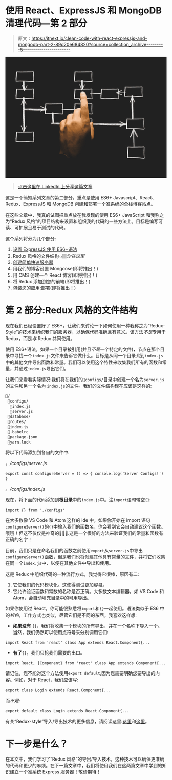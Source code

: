 # 使用 React、ExpressJS 和 MongoDB 清理代码—第 2 部分

> 原文：<https://itnext.io/clean-code-with-react-expressjs-and-mongodb-part-2-89d20e684820?source=collection_archive---------5----------------------->

![](img/188317d984598b0ab1a480cd7db92057.png)

> [点击这里在 LinkedIn 上分享这篇文章](https://www.linkedin.com/cws/share?url=https%3A%2F%2Fitnext.io%2Fclean-code-with-react-expressjs-and-mongodb-part-2–89d20e684820%3Futm_source%3Dmedium_sharelink%26utm_medium%3Dsocial%26utm_campaign%3Dbuffer)

这是一个简短系列文章的第二部分，重点是使用 ES6+ Javascript、React、Redux、ExpressJS 和 MongoDB 创建和部署一个准系统的全栈博客站点。

在这些文章中，我真的试图把重点放在我发现的使用 ES6+ JavaScript 和我称之为“Redux 风格”的项目结构来设置和组织我的代码的一些方法上。目标是编写可读、可扩展且易于测试的代码。

这个系列将分为几个部分:

1.  [设置 ExpressJS 使用 ES6+语法](/clean-code-with-react-expressjs-and-mongodb-part-1-aa6b1a4aef82)
2.  Redux 风格的文件结构👈🏽*你在这里*
3.  [创建简单快速服务器](/clean-code-with-es6-expressjs-reactjs-part-3-2306b1f62c26)
4.  用我们的博客设置 Mongoose(即将推出！)
5.  用 CMS 创建一个 React 博客(即将推出！)
6.  将 Redux 添加到您的前端(即将推出！)
7.  包装您的应用:部署(即将推出！)

# 第 2 部分:Redux 风格的文件结构

现在我们已经设置好了 ES6+，让我们来讨论一下如何使用一种我称之为“Redux-Style”的技术来组织我们的服务器，以确保代码准确且有意义。该方法*不是*专用于 Redux，而是*与* Redux 共同使用。

使用 ES6+语法，如果一个目录被引用(并且*不是*一个特定的文件)，节点在那个目录中寻找一个`index.js`文件来告诉它做什么。目标是从同一个目录*到*到`index.js`中的其他文件导出函数和常量。我们可以使用这个特性来收集我们所有的函数和常量，并通过`index.js`导出它们。

让我们来看看实际情况:我们将在我们的`📂configs/`目录中创建一个名为`server.js`的文件和另一个名为 `index.js`的文件。我们的文件结构现在应该是这样的:

```
📁/
 📂configs/
  📄index.js
  📄server.js
 📂database/
 📂routes/
 📄index.js
 📄.babelrc
 📄package.json
 📄yarn.lock
```

将以下代码添加到各自的文件中:

*。/configs/server.js*

```
export const configureServer = () => { console.log('Server Configs!') }
```

*。/configs/index.js*

现在，将下面的代码添加到**根目录**中的`index.js`中。注`import`语句带空`{}`:

```
import {} from './configs'
```

在大多数像 VS Code 和 Atom 这样的 ide 中，如果你开始在 import 语句`configureServer()`的`{}`中输入我们的函数名，你会看到它会自动建议这个函数。哦哦！但这不仅仅是神奇的🧙🏽‍♀️.这是一个很好的方法来验证我们的常量和函数有正确的名字！

目前，我们只是在命名我们的函数之前使用`export`从`server.js`中导出`configureServer()`函数，但是我们也将创建其他具有常量的文件，并将它们收集在同一个`index.js`中，以便在其他文件中导出和使用。

这是 Redux 中组织代码的一种流行方式，我觉得它很棒，原因有二:

1.  它使我们的代码模块化。这使得测试更加容易。
2.  它允许验证函数和常数的名称是否正确。大多数文本编辑器，如 VS Code 和 Atom，会自动填充目录中的可用导出。

如果你使用过 React，你可能很熟悉将`import`和`{}`一起使用。语法类似于 ES6 中的*析构*，工作方式也类似，尽管它们是不同的东西。我喜欢这样想:

*   **如果没有** `{}`，我们将收集一个模块的所有导出，并在一个名称下导入一个。当然，我们仍然可以使用点符号来分别调用它们:

```
import React from 'react' class App extends React.Component{...
```

*   **有了**`{}`，我们只抢我们需要的出口。

```
import React, {Component} from 'react' class App extends Component{...
```

请记住，您不能对这个方法使用`export default`,因为您需要明确您要导出的内容。例如，对于 React，我们应该写:

`export class Login extends React.Component{...`

而*不是:*

`export default class Login extends React.Component{...`

有关“Redux-style”导入/导出技术的更多信息，请阅读这里:[这里](https://alligator.io/react/index-js-public-interfaces/)和[这里](https://medium.com/lexical-labs-engineering/redux-best-practices-64d59775802e)。

# 下一步是什么？

在本文中，我们学习了“Redux 风格”的导出/导入技术，这种技术可以确保更准确的代码和更少的麻烦。在下一篇文章中，我们将使用我们在这两篇文章中学到的知识建立一个准系统 Express 服务器！敬请期待！